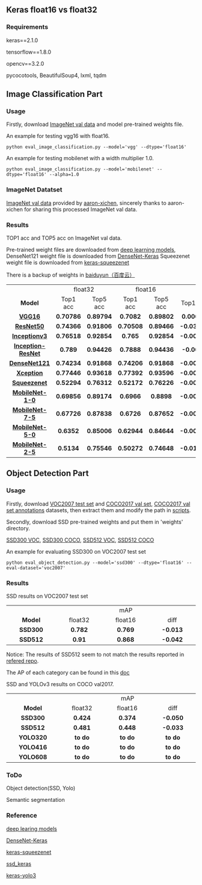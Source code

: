 ## Keras float16 vs float32

### Requirements

keras==2.1.0

tensorflow==1.8.0

opencv==3.2.0

pycocotools, BeautifulSoup4, lxml, tqdm

## Image Classification Part

### Usage

Firstly, download [ImageNet val data](http://ml.cs.tsinghua.edu.cn/~chenxi/dataset/val224_compressed.pkl)  and model pre-trained weights file.

An example for testing vgg16 with float16.

    python eval_image_classification.py --model='vgg' --dtype='float16'

An example for testing mobilenet with a width multiplier 1.0.

    python eval_image_classification.py --model='mobilenet' --dtype='float16' --alpha=1.0
    
### ImageNet Datatset

[ImageNet val data](http://ml.cs.tsinghua.edu.cn/~chenxi/dataset/val224_compressed.pkl) 
provided by [aaron-xichen](https://github.com/aaron-xichen), 
sincerely thanks to aaron-xichen for sharing this processed ImageNet val data.

### Results

TOP1 acc and TOP5 acc on ImageNet val data.

Pre-trained weight files are downloaded from [deep learning models](https://github.com/fchollet/deep-learning-models), 
DenseNet121 weight file is downloaded from [DenseNet-Keras](https://github.com/flyyufelix/DenseNet-Keras)
Squeezenet weight file is downloaded from [keras-squeezenet](https://github.com/rcmalli/keras-squeezenet)

There is a backup of weights in [baiduyun（百度云）](https://pan.baidu.com/s/17PHfl34pdiqPu0-87MqQvQ)

<table width="95%">
  <tr>
    <td></td>
    <td colspan=2 align=center>float32</td>
    <td colspan=2 align=center>float16</td>
    <td colspan=2 align=center>diff</td>
  </tr>
  <tr>
    <td align=center><b>Model</td>
    <td align=center>Top1 acc</td>
    <td align=center>Top5 acc</td>
    <td align=center>Top1 acc</td>
    <td align=center>Top5 acc</td>
    <td align=center>Top1 acc</td>
    <td align=center>Top5 acc</td>
  </tr>
  <tr>
    <td align=center width="10%"><b><a href="https://github.com/fchollet/deep-learning-models/releases/download/v0.1/vgg16_weights_tf_dim_ordering_tf_kernels.h5">VGG16</a></td>
    <td align=center width="10%"><b>0.70786</td>
    <td align=center width="10%"><b>0.89794</td>
    <td align=center width="10%"><b>0.7082</td>
    <td align=center width="10%"><b>0.89802</td>
    <td align=center width="10%"><b>0.00034</td>
    <td align=center width="10%"><b>0.00008</td>
  </tr>
  <tr>
    <td align=center width="10%"><b><a href="https://github.com/fchollet/deep-learning-models/releases/download/v0.2/resnet50_weights_tf_dim_ordering_tf_kernels.h5">ResNet50</a></td>
    <td align=center width="10%"><b>0.74366</td>
    <td align=center width="10%"><b>0.91806</td>
    <td align=center width="10%"><b>0.70508</td>
    <td align=center width="10%"><b>0.89466</td>
    <td align=center width="10%"><b>-0.03858</td>
    <td align=center width="10%"><b>-0.0234</td>
  </tr>
  <tr>
    <td align=center width="10%"><b><a href="https://github.com/fchollet/deep-learning-models/releases/download/v0.5/inception_v3_weights_tf_dim_ordering_tf_kernels.h5">Inceptionv3</a></td>
    <td align=center width="10%"><b>0.76518</td>
    <td align=center width="10%"><b>0.92854</td>
    <td align=center width="10%"><b>0.765</td>
    <td align=center width="10%"><b>0.92854</td>
    <td align=center width="10%"><b>-0.00018</td>
    <td align=center width="10%"><b>0.00</td>
  </tr>
  <tr>
    <td align=center width="10%"><b><a href="https://github.com/fchollet/deep-learning-models/releases/download/v0.7/inception_resnet_v2_weights_tf_dim_ordering_tf_kernels.h5">Inception-ResNet</a></td>
    <td align=center width="10%"><b>0.789</td>
    <td align=center width="10%"><b>0.94426</td>
    <td align=center width="10%"><b>0.7888</td>
    <td align=center width="10%"><b>0.94436</td>
    <td align=center width="10%"><b>-0.0002</td>
    <td align=center width="10%"><b>0.0001</td>
  </tr>
  <tr>
    <td align=center width="10%"><b><a href="https://drive.google.com/open?id=0Byy2AcGyEVxfSTA4SHJVOHNuTXc">DenseNet121</a></td>
    <td align=center width="10%"><b>0.74234</td>
    <td align=center width="10%"><b>0.91868</td>
    <td align=center width="10%"><b>0.74206</td>
    <td align=center width="10%"><b>0.91868</td>
    <td align=center width="10%"><b>-0.00028</td>
    <td align=center width="10%"><b>0.000</td>
  </tr>
  <tr>
    <td align=center width="10%"><b><a href="https://github.com/fchollet/deep-learning-models/releases/download/v0.4/xception_weights_tf_dim_ordering_tf_kernels.h5">Xception</a></td>
    <td align=center width="10%"><b>0.77446</td>
    <td align=center width="10%"><b>0.93618</td>
    <td align=center width="10%"><b>0.77392</td>
    <td align=center width="10%"><b>0.93596</td>
    <td align=center width="10%"><b>-0.00054</td>
    <td align=center width="10%"><b>-0.00049</td>
  </tr>
  <tr>
    <td align=center width="10%"><b><a href="https://github.com/rcmalli/keras-squeezenet/releases/download/v1.0/squeezenet_weights_tf_dim_ordering_tf_kernels.h5">Squeezenet</a></td>
    <td align=center width="10%"><b>0.52294</td>
    <td align=center width="10%"><b>0.76312</td>
    <td align=center width="10%"><b>0.52172</td>
    <td align=center width="10%"><b>0.76226</td>
    <td align=center width="10%"><b>-0.00122</td>
    <td align=center width="10%"><b>-0.00086</td>
  </tr>
  <tr>
    <td align=center width="10%"><b><a href="https://github.com/fchollet/deep-learning-models/releases/download/v0.6/mobilenet_1_0_224_tf.h5">MobileNet-1-0</a></td>
    <td align=center width="10%"><b>0.69856</td>
    <td align=center width="10%"><b>0.89174</td>
    <td align=center width="10%"><b>0.6966</td>
    <td align=center width="10%"><b>0.8898</td>
    <td align=center width="10%"><b>-0.00196</td>
    <td align=center width="10%"><b>-0.00194</td>
  </tr>
  <tr>
    <td align=center width="10%"><b><a href="https://github.com/fchollet/deep-learning-models/releases/download/v0.6/mobilenet_7_5_224_tf.h5">MobileNet-7-5</a></td>
    <td align=center width="10%"><b>0.67726</td>
    <td align=center width="10%"><b>0.87838</td>
    <td align=center width="10%"><b>0.6726</td>
    <td align=center width="10%"><b>0.87652</td>
    <td align=center width="10%"><b>-0.00466</td>
    <td align=center width="10%"><b>-0.00186</td>
    </tr>
  <tr>
    <td align=center width="10%"><b><a href="https://github.com/fchollet/deep-learning-models/releases/download/v0.6/mobilenet_5_0_224_tf.h5">MobileNet-5-0</a></td>
    <td align=center width="10%"><b>0.6352</td>
    <td align=center width="10%"><b>0.85006</td>
    <td align=center width="10%"><b>0.62944</td>
    <td align=center width="10%"><b>0.84644</td>
    <td align=center width="10%"><b>-0.00576</td>
    <td align=center width="10%"><b>-0.00362</td>
  </tr>
  <tr>
    <td align=center width="10%"><b><a href="https://github.com/fchollet/deep-learning-models/releases/download/v0.6/mobilenet_2_5_224_tf.h5">MobileNet-2-5</a></td>
    <td align=center width="10%"><b>0.5134</td>
    <td align=center width="10%"><b>0.75546</td>
    <td align=center width="10%"><b>0.50272</td>
    <td align=center width="10%"><b>0.74648</td>
    <td align=center width="10%"><b>-0.01068</td>
    <td align=center width="10%"><b>-0.00898</td>
  </tr>
</table>

## Object Detection Part

### Usage

Firstly, download [VOC2007 test set](http://host.robots.ox.ac.uk/pascal/VOC/voc2007/VOCtest_06-Nov-2007.tar) and [COCO2017 val set](http://images.cocodataset.org/zips/val2017.zip), [COCO2017 val set annotations](http://images.cocodataset.org/annotations/annotations_trainval2017.zip) datasets, then extract them and modify the path in [scripts](https://github.com/TianzhongSong/keras-FP16-test/blob/master/eval_object_detection.py).

Secondly, download SSD pre-trained weights and put them in 'weights' directory.

[SSD300 VOC](https://drive.google.com/file/d/1fyDDUcIOSjeiP08vl1WCndcFdtboFXua/view), [SSD300 COCO](https://drive.google.com/open?id=1vmEF7FUsWfHquXyCqO17UaXOPpRbwsdj), [SSD512 VOC](https://drive.google.com/file/d/18nFnqv9fG5Rh_fx6vUtOoQHOLySt4fEx/view), [SSD512 COCO](https://drive.google.com/open?id=1IJWZKmjkcFMlvaz2gYukzFx4d6mH3py5)

An example for evaluating SSD300 on VOC2007 test set

    python eval_object_detection.py --model='ssd300' --dtype='float16' --eval-dataset='voc2007'

### Results

SSD results on VOC2007 test set

<table width="95%">
  <tr>
    <td></td>
    <td colspan=3 align=center>mAP</td>
  </tr>
  <tr>
    <td align=center><b>Model</td>
    <td align=center>float32</td>
    <td align=center>float16</td>
    <td align=center>diff</td>
  </tr>
  <tr>
    <td align=center width="10%"><b>SSD300</td>
    <td align=center width="10%"><b>0.782</td>
    <td align=center width="10%"><b>0.769</td>
    <td align=center width="10%"><b>-0.013</td>
  </tr>
  <tr>
    <td align=center width="10%"><b>SSD512</td>
    <td align=center width="10%"><b>0.91</td>
    <td align=center width="10%"><b>0.868</td>
    <td align=center width="10%"><b>-0.042</td>
  </tr>
</table>

Notice: The results of SSD512 seem to not match the results reported in [refered repo](https://github.com/pierluigiferrari/ssd_keras).

The AP of each category can be found in this [doc](https://github.com/TianzhongSong/keras-FP16-test/blob/master/docs/ssd_results.md)

SSD and YOLOv3 results on COCO val2017.

<table width="95%">
  <tr>
    <td></td>
    <td colspan=3 align=center>mAP</td>
  </tr>
  <tr>
    <td align=center><b>Model</td>
    <td align=center>float32</td>
    <td align=center>float16</td>
    <td align=center>diff</td>
  </tr>
  <tr>
    <td align=center width="10%"><b>SSD300</td>
    <td align=center width="10%"><b>0.424</td>
    <td align=center width="10%"><b>0.374</td>
    <td align=center width="10%"><b>-0.050</td>
  </tr>
  <tr>
    <td align=center width="10%"><b>SSD512</td>
    <td align=center width="10%"><b>0.481</td>
    <td align=center width="10%"><b>0.448</td>
    <td align=center width="10%"><b>-0.033</td>
  </tr>
  <tr>
    <td align=center width="10%"><b>YOLO320</td>
    <td align=center width="10%"><b>to do</td>
    <td align=center width="10%"><b>to do</td>
    <td align=center width="10%"><b>to do</td>
  </tr>
  <tr>
    <td align=center width="10%"><b>YOLO416</td>
    <td align=center width="10%"><b>to do</td>
    <td align=center width="10%"><b>to do</td>
    <td align=center width="10%"><b>to do</td>
  </tr>
  <tr>
    <td align=center width="10%"><b>YOLO608</td>
    <td align=center width="10%"><b>to do</td>
    <td align=center width="10%"><b>to do</td>
    <td align=center width="10%"><b>to do</td>
  </tr>
</table>

### ToDo

Object detection(SSD, Yolo)

Semantic segmentation

### Reference

[deep learing models](https://github.com/fchollet/deep-learning-models)

[DenseNet-Keras](https://github.com/flyyufelix/DenseNet-Keras)

[keras-squeezenet](https://github.com/rcmalli/keras-squeezenet)

[ssd_keras](https://github.com/pierluigiferrari/ssd_keras)

[keras-yolo3](https://github.com/qqwweee/keras-yolo3)
